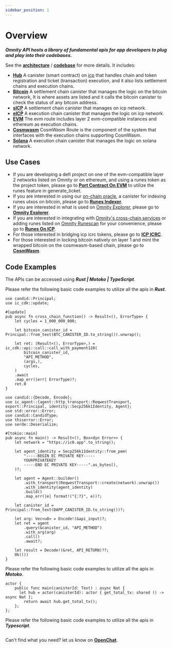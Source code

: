 ```yaml
---
sidebar_position: 1
---
```


# Overview

***Omnity API hosts a library of fundamental apis for app developers to plug and play into their codebases.***

See the **[architecture](https://docs.google.com/document/d/1Nrt4oNj7r59TrOp3dbFR7eTtG5Eml6JWT5RCWwrJQIs/edit?pli=1)** / **[codebase](https://github.com/octopus-network/omnity-interoperability)** for more details. It includes:

- **[Hub](https://github.com/octopus-network/omnity-interoperability/tree/main/hub)** A canister (smart contract) on [icp](https://internetcomputer.org/) that handles chain and token registration and ticket (transaction) execution, and it also lists settlement chains and execution chains.
- **[Bitcoin](https://github.com/octopus-network/omnity-interoperability/tree/main/customs/bitcoin)** A settlement chain canister that manages the logic on the bitcoin network, It is where assets are listed and it calls the bitcoin canister to check the status of any bitcoin address.
- **[sICP](https://github.com/octopus-network/omnity-interoperability/tree/main/customs/icp)** A settlement chain canister that manages on icp network.
- **[eICP](https://github.com/octopus-network/omnity-interoperability/tree/main/route/icp)** A execution chain canister that manages the logic on icp network.
- **[EVM](https://github.com/octopus-network/omnity-interoperability/tree/main/route/evm)** The evm route includes layer 2 evm-compatible instances and ethereum as execution chains.
- **[Cosmwasm](https://github.com/octopus-network/cosmwasm-route)** CosmWasm Route is the component of the system that interfaces with the execution chains supporting CosmWasm.
- **[Solana](https://github.com/octopus-network/omnity-interoperability)** A execution chain canister that manages the logic on solana network.

## Use Cases
- If you are developing a defi project on one of the evm-compatible layer 2 networks listed on Omnity or on ethereum, and using a runes token as the project token, please go to **[Port Contract On EVM](https://docs.omnity.network/docs/evm)** to utilize the runes feature in generate_ticket.
- If you are interested in using our [on-chain oracle](https://github.com/octopus-network/ord-canister), a canister for indexing runes utxos on bitcoin, please go to **[Runes Indexer](https://docs.omnity.network/docs/runes_indexer)**.
- If you are interested in what is used on [Omnity Explorer](https://explorer.omnity.network/), please go to **[Omnity Explorer](https://docs.omnity.network/docs/explorer)**.
- If you are interested in integrating with [Omnity's cross-chain services](https://bridge.omnity.network/runes) or adding runes listed on [Omnity Runescan](https://www.runescan.net/runes) for your convenience, please go to **[Runes On ICP](https://docs.omnity.network/docs/runes)**.
- For those interested in bridging icp icrc tokens, please go to **[ICP ICRC](https://docs.omnity.network/docs/icp_icrc)**.
- For those interested in locking bitcoin natively on layer 1 and mint the wrapped bitcoin on the cosmwasm-based chain, please go to **[CosmWasm](https://docs.omnity.network/docs/cosmwasm)**.

## Code Examples
The APIs can be accessed using ***Rust | Motoko | TypeScript***.

Please refer the following basic code examples to utilize all the apis in ***Rust***.
```code title="Rust (call via canister)"
use candid::Principal;
use ic_cdk::update;

#[update]
pub async fn cross_chain_function() -> Result<(), ErrorType> {
    let cycles = 1_000_000_000;

    let bitcoin_canister_id = Principal::from_text(BTC_CANISTER_ID.to_string()).unwrap();

    let ret: (Result<(), ErrorType>,) = ic_cdk::api::call::call_with_payment128(
        bitcoin_canister_id,
        "API_METHOD",
        (args,),
        cycles,
    )
    .await
    .map_err(|err| ErrorType)?;
    ret.0
}
```

```code title="Rust (call via http)"
use candid::{Decode, Encode};
use ic_agent::{agent::http_transport::ReqwestTransport, export::Principal, identity::Secp256k1Identity, Agent};
use std::error::Error;
use candid::CandidType;
use thiserror::Error;
use serde::Deserialize;

#[tokio::main]
pub async fn main() -> Result<(), Box<dyn Error>> {
	let network = "https://ic0.app".to_string();

	let agent_identity = Secp256k1Identity::from_pem(
		"-----BEGIN EC PRIVATE KEY-----
		YOURPRIVATEKEY
		-----END EC PRIVATE KEY-----".as_bytes(),
	)?;

	let agent = Agent::builder()
		.with_transport(ReqwestTransport::create(network).unwrap())
		.with_identity(agent_identity)
		.build()
		.map_err(|e| format!("{:?}", e))?;

	let canister_id = Principal::from_text(DAPP_CANISTER_ID.to_string())?;

	let arg: Vec<u8> = Encode!(&api_input)?;
	let ret = agent
		.query(&canister_id, "API_METHOD")
		.with_arg(arg)
		.call()
		.await?;

	let result = Decode!(&ret, API_RETURN)??;
	Ok(())
}
```
Please refer the following basic code examples to utilize all the apis in ***Motoko***.
```code title="Motoko"
actor {
    public func main(canisterId: Text) : async Nat {
      let hub = actor(canisterId): actor { get_total_tx: shared () -> async Nat };
        return await hub.get_total_tx();
    };
};

```
Please refer the following basic code examples to utilize all the apis in ***Typescript***.
```code title="Typescript"

```

Can't find what you need? let us know on **[OpenChat](https://oc.app/community/o5uz6-dqaaa-aaaar-bhnia-cai/channel/209373796018851818071085429101874032721/)**.